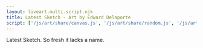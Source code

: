```yaml
---
layout: liveart.multi.script.njk
title: Latest Sketch - Art by Edward Delaporte
script: ['/js/art/share/canvas.js', '/js/art/share/random.js', '/js/art/share/canvas.js', '/js/art/latest.js']
---
```


Latest Sketch. So fresh it lacks a name.